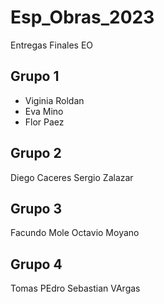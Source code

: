 # Esp_Obras_2023
Entregas Finales EO


## Grupo 1

* Viginia Roldan
* Eva Mino
* Flor Paez

 ## Grupo 2
 Diego Caceres
 Sergio Zalazar
 
 ## Grupo 3
 Facundo Mole
 Octavio Moyano
 
 ## Grupo 4
 Tomas PEdro
 Sebastian VArgas
